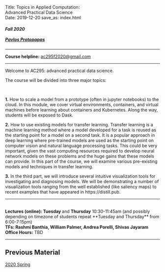 Title:  Topics in Applied Computation: <br> Advanced Practical Data Science <br>
Date: 2019-12-20
save_as: index.html

<h5>
Fall 2020 <br><br>
<a href="https://iacs.seas.harvard.edu/people/pavlos-protopapas">Pavlos Protopapas</a>
</h5>

<hr>

<style>
pre {
  background-color: #F5F5F5;
  display: block;
  font-family: monospace;
  font-size: 14px;
  white-space: pre;
  border-color: #999999;
  border-width: 1px;
  border-style: solid;
  border-radius: 6px;
  margin: 1em 0;
  padding: 5px;
  white-space: pre-wrap;
}

.containerMain {
    display: flex;
    width: 100%;
    height: 300px;
}

.contentA {
    flex: 1;
    flex-direction:column;
 }

.contentB {
    flex: 3;
  }
</style>

**Course helpline:**  [ac295f2020@gmail.com](ac295f2020@gmail.com) 
<hr>

<p>Welcome to AC295: advanced practical data science. 

The course will be divided into three major topics: 

</p>
<br>

<p><strong>1.</strong>  How to scale a model from a prototype (often in jupyter notebooks) to the cloud. In this module, we cover virtual environments, containers, and virtual machines before learning about containers and Kubernetes. Along the way, students will be exposed to Dask.</p> 

<p><strong>2.</strong>  How to use existing models for transfer learning. Transfer learning is a machine learning method where a model developed for a task is reused as the starting point for a model on a second task. It is a popular approach in deep learning where pre-trained models are used as the starting point on computer vision and natural language processing tasks. This could be very important, given the vast computing resources required to develop neural network models on these problems and the huge gains that these models can provide. In this part of the course, we will examine various pre-existing models and techniques in transfer learning.</p>

<p><strong>3.</strong>  In the third part, we will introduce several intuitive visualization tools for investigating and diagnosing models. We will be demonstrating a number of visualization tools ranging from the well established (like saliency maps) to recent examples that have appeared in https://distill.pub.</p>

<hr>
<br> 
<strong>Lectures (online): Tuesday </strong> and <strong>Thursday</strong> 10:30-11:45am 
 (and possibly depending on timezone of students repeat **Tuesday and Thursday** from 6:00-7:15pm)
<br> 
<strong>TFs: Rashmi Banthia, William Palmer, Andrea Porelli, Shivas Jayaram  </strong>
<br> 
<strong>Office Hours:</strong> TBD
<br/>

<hr>


## Previous Material 
[2020 Spring](https://harvard-iacs.github.io/2020-AC295/pages/schedule.html)

